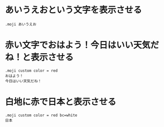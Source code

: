 # あいうえおという文字を表示させる
`.moji あいうえお`
# 赤い文字でおはよう！今日はいい天気だね！と表示させる
```text
.moji custom color = red
おはよう！
今日はいい天気だね！
```
# 白地に赤で日本と表示させる
```text
.moji custom color = red bc=white
日本
```
